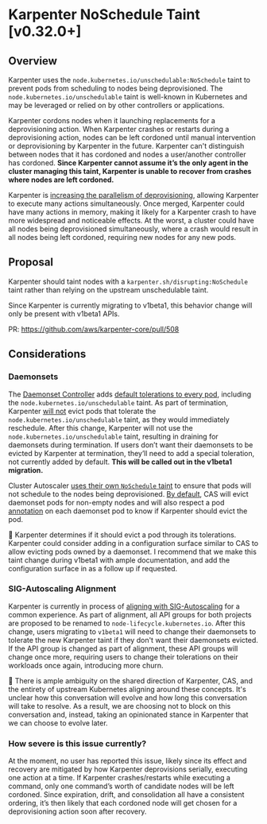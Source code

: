 # Karpenter NoSchedule Taint [v0.32.0+]

## Overview

Karpenter uses the `node.kubernetes.io/unschedulable:NoSchedule` taint to prevent pods from scheduling to nodes being deprovisioned. The `node.kubernetes.io/unschedulable` taint is well-known in Kubernetes and may be leveraged or relied on by other controllers or applications.

Karpenter cordons nodes when it launching replacements for a deprovisioning action. When Karpenter crashes or restarts during a deprovisioning action, nodes can be left cordoned until manual intervention or deprovisioning by Karpenter in the future. Karpenter can't distinguish between nodes that it has cordoned and nodes a user/another controller has cordoned. **Since Karpenter cannot assume it’s the only agent in the cluster managing this taint, Karpenter is unable to recover from crashes where nodes are left cordoned.**

Karpenter is [increasing the parallelism of deprovisioning](https://github.com/aws/karpenter-core/pull/542), allowing Karpenter to execute many actions simultaneously. Once merged, Karpenter could have many actions in memory, making it likely for a Karpenter crash to have more widespread and noticeable effects. At the worst, a cluster could have all nodes being deprovisioned simultaneously, where a crash would result in all nodes being left cordoned, requiring new nodes for any new pods.

## Proposal

Karpenter should taint nodes with a `karpenter.sh/disrupting:NoSchedule` taint rather than relying on the upstream unschedulable taint.

Since Karpenter is currently migrating to v1beta1, this behavior change will only be present with v1beta1 APIs.

PR: https://github.com/aws/karpenter-core/pull/508

## Considerations

### Daemonsets

The [Daemonset Controller](https://kubernetes.io/docs/concepts/workloads/controllers/daemonset/#create-a-daemonset) adds [default tolerations to every pod](https://kubernetes.io/docs/concepts/workloads/controllers/daemonset/#taints-and-tolerations), including the `node.kubernetes.io/unschedulable` taint. As part of termination, Karpenter [will not](https://github.com/aws/karpenter-core/blob/main/pkg/controllers/termination/terminator/terminator.go#L79-L81) evict pods that tolerate the `node.kubernetes.io/unschedulable` taint, as they would immediately reschedule. After this change, Karpenter will not use the `node.kubernetes.io/unschedulable` taint, resulting in draining for daemonsets during termination. If users don’t want their daemonsets to be evicted by Karpenter at termination, they’ll need to add a special toleration, not currently added by default. **This will be called out in the v1beta1 migration.**

Cluster Autoscaler [uses their own `NoSchedule` taint](https://github.com/kubernetes/autoscaler/blob/master/cluster-autoscaler/utils/taints/taints.go#L39-L42) to ensure that pods will not schedule to the nodes being deprovisioned. [By default](https://github.com/kubernetes/autoscaler/blob/master/cluster-autoscaler/main.go#L216-L217), CAS will evict daemonset pods for non-empty nodes and will also respect a pod [annotation](https://github.com/kubernetes/autoscaler/blob/master/cluster-autoscaler/FAQ.md#how-can-i-enabledisable-eviction-for-a-specific-daemonset) on each daemonset pod to know if Karpenter should evict the pod.

🔑 Karpenter determines if it should evict a pod through its tolerations. Karpenter could consider adding in a configuration surface similar to CAS to allow evicting pods owned by a daemonset. I recommend that we make this taint change during v1beta1 with ample documentation, and add the configuration surface in as a follow up if requested.

### SIG-Autoscaling Alignment

Karpenter is currently in process of [aligning with SIG-Autoscaling](https://docs.google.com/document/d/1_KCCr5CzxmurFX_6TGLav6iMwCxPOj0P/edit) for a common experience. As part of alignment, all API groups for both projects are proposed to be renamed to `node-lifecycle.kubernetes.io`.  After this change, users migrating to `v1beta1` will need to change their daemonsets to tolerate the new Karpenter taint if they don't want their daemonsets evicted. If the API group is changed as part of alignment, these API groups will change once more, requiring users to change their tolerations on their workloads once again, introducing more churn.

🔑 There is ample ambiguity on the shared direction of Karpenter, CAS, and the entirety of upstream Kubernetes aligning around these concepts. It's unclear how this conversation will evolve and how long this conversation will take to resolve. As a result, we are choosing not to block on this conversation and, instead, taking an opinionated stance in Karpenter that we can choose to evolve later.

### How severe is this issue currently?

At the moment, no user has reported this issue, likely since its effect and recovery are mitigated by how Karpenter deprovisions serially, executing one action at a time. If Karpenter crashes/restarts while executing a command, only one command’s worth of candidate nodes will be left cordoned. Since expiration, drift, and consolidation all have a consistent ordering, it’s then likely that each cordoned node will get chosen for a deprovisioning action soon after recovery.
